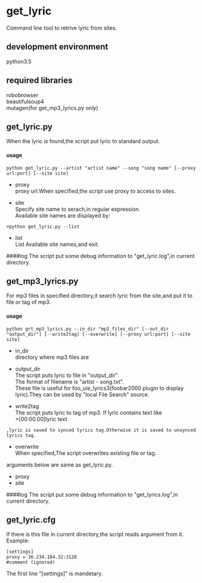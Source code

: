 get_lyric
=====
Command line tool to retrive lyric from sites.  

development environment
-----
python3.5  

required libraries
-----
robobrowser  
beautifulsoup4  
mutagen(for get_mp3_lyrics.py only)

get_lyric.py
-----
When the lyric is found,the script put lyric to standard output.  
#### usage
    python get_lyric.py --artist "artist name" --song "song name" [--proxy url:port] [--site site]

+    proxy  
    proxy url.When specified,the script use proxy to access to sites. 

+    site  
    Specify site name to serach,in regular expression.  
    Available site names are displayed by:  

    >python get_lyric.py --list

+    list  
    List Available site names,and exit.  

####log
The script put some debug information to "get_lyric.log",in current directory.

get_mp3_lyrics.py
-----
For mp3 files in specified directory,it search lyric from the site,and put it to file or tag of mp3.  
#### usage
    python grt_mp3_lyrics.py --in_dir "mp3_files_dir" [--out_dir "output_dir"] [--write2tag] [--overwrite] [--proxy url:port] [--site site]

+    in_dir  
    directory where mp3 files are

+    output_dir  
    The script puts lyric to file in "output_dir".  
    The format of filename is "artist - song.txt".  
    These file is useful for foo_uie_lyrics3(foobar2000 plugin to display lyric).They can be used by "local File Search" source.  

+    write2tag  
    The script puts lyric to tag of mp3.
    If lyric contains text like  
    >[00:00.00]lyric text  

    ,lyric is saved to synced lyrics tag.Otherwise it is saved to unsynced lyrics tag.  
+    overwrite  
    When specified,The script overwrites existing file or tag.  

arguments below are same as get_lyric.py.  
+    proxy  
+    site  
    
####log
The script put some debug information to "get_lyrics.log",in current directory.  

get_lyric.cfg
-----
If there is this file in current directory,the script reads argument from it.  
Example:  

    [settings]
    proxy = 36.234.184.32:3128
    #comment (ignored)
 
 The first line "[settings]" is mandetary.
